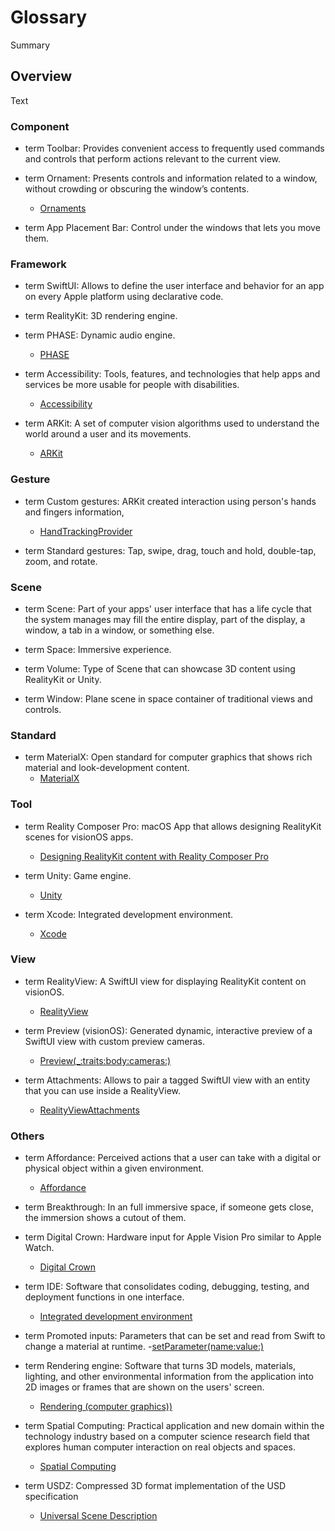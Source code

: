 # Glossary

<!--@START_MENU_TOKEN@-->Summary<!--@END_MENU_TOKEN@-->

## Overview

<!--@START_MENU_TOKEN@-->Text<!--@END_MENU_TOKEN@-->

### Component

- term Toolbar: Provides convenient access to frequently used commands and controls that perform actions relevant to the current view.

- term Ornament: Presents controls and information related to a window, without crowding or obscuring the window’s contents.
  - [Ornaments](https://developer.apple.com/design/human-interface-guidelines/ornaments)
   
- term App Placement Bar: Control under the windows that lets you move them.

### Framework

- term SwiftUI: Allows to define the user interface and behavior for an app on every Apple platform using declarative code.

- term RealityKit: 3D rendering engine.

- term PHASE: Dynamic audio engine.
  - [PHASE](https://developer.apple.com/documentation/phase)

- term Accessibility: Tools, features, and technologies that help apps and services be more usable for people with disabilities. 
  - [Accessibility](https://developer.apple.com/documentation/Accessibility/)
- term ARKit: A set of computer vision algorithms used to understand the world around a user and its movements.
  - [ARKit](https://developer.apple.com/documentation/arkit)

### Gesture

- term Custom gestures: ARKit created interaction using person's hands and fingers information,
  - [HandTrackingProvider](https://developer.apple.com/documentation/arkit/handtrackingprovider/)

- term Standard gestures: Tap, swipe, drag, touch and hold, double-tap, zoom, and rotate.


### Scene

- term Scene: Part of your apps' user interface that has a life cycle that the system manages may fill the entire display, part of the display, a window, a tab in a window, or something else.

- term Space: Immersive experience.

- term Volume: Type of Scene that can showcase 3D content using RealityKit or Unity.

- term Window: Plane scene in space container of traditional views and controls.

### Standard

- term MaterialX: Open standard for computer graphics that shows rich material and look-development content.
  - [MaterialX](https://materialx.org/)
 
### Tool

- term Reality Composer Pro: macOS App that allows designing RealityKit scenes for visionOS apps.
  - [Designing RealityKit content with Reality Composer Pro](https://developer.apple.com/documentation/visionos/designing-realitykit-content-with-reality-composer-pro)

- term Unity: Game engine.
  - [Unity](https://unity.com/)

- term Xcode: Integrated development environment.
  - [Xcode](https://developer.apple.com/xcode/)

### View

- term RealityView: A SwiftUI view for displaying RealityKit content on visionOS.
  - [RealityView](https://developer.apple.com/documentation/realitykit/realityview)

- term Preview (visionOS): Generated dynamic, interactive preview of a SwiftUI view with custom preview cameras.
  - [Preview(_:traits:body:cameras:)](https://developer.apple.com/documentation/swiftui/preview(_:traits:body:cameras:))
   
- term Attachments: Allows to pair a tagged SwiftUI view with an entity that you can use inside a RealityView.
  - [RealityViewAttachments](https://developer.apple.com/documentation/realitykit/realityviewattachments)

### Others

- term Affordance: Perceived actions that a user can take with a digital or physical object within a given environment.
  - [Affordance](https://en.wikipedia.org/wiki/Affordance)

- term Breakthrough: In an full immersive space, if someone gets close, the immersion shows a cutout of them.

- term Digital Crown: Hardware input for Apple Vision Pro similar to Apple Watch.
  - [Digital Crown](https://developer.apple.com/design/human-interface-guidelines/digital-crown)

- term IDE: Software that consolidates coding, debugging, testing, and deployment functions in one interface.
  - [Integrated development environment
](https://en.wikipedia.org/wiki/Integrated_development_environment)

- term Promoted inputs: Parameters that can be set and read from Swift to change a material at runtime.
  -[setParameter(name:value:)](https://developer.apple.com/documentation/RealityKit/ShaderGraphMaterial/setParameter(name:value:))

- term Rendering engine: Software that turns 3D models, materials, lighting, and other environmental information from the application into 2D images or frames that are shown on the users' screen.
  - [Rendering (computer graphics))](https://en.wikipedia.org/wiki/Rendering_(computer_graphics))

- term Spatial Computing: Practical application and new domain within the technology industry based on a computer science research field that explores human computer interaction on real objects and spaces.
  - [Spatial Computing](https://acg.media.mit.edu/people/simong/thesis/SpatialComputing.pdf)

- term USDZ: Compressed 3D format implementation of the USD specification
  - [Universal Scene Description](https://openusd.org/release/index.html)
